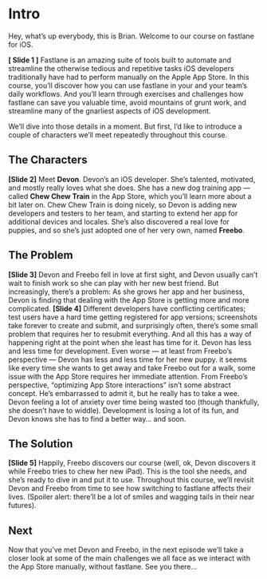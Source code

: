 # Intro
Hey, what’s up everybody, this is Brian. Welcome to our course on fastlane for iOS. 
<!-- Briefly introduce fastlane, then segue immediately to our framing characters -->
**[ Slide 1 ]**
Fastlane is an amazing suite of tools built to automate and streamline the otherwise tedious and repetitive tasks iOS developers traditionally have had to perform manually on the Apple App Store. 
In this course, you’ll discover how you can use fastlane in your and your team’s daily workflows. And you’ll  learn through exercises and challenges how fastlane can save you valuable time, avoid mountains of grunt work, and streamline many of the gnarliest aspects of iOS development. 
<!-- Introduce fastlane better. 
It's open source, MIT. -->
We’ll dive into those details in a moment. But first, I’d like to introduce a couple of characters we’ll meet repeatedly throughout this course.
## The Characters
**[Slide 2]**
Meet **Devon**. Devon’s an iOS developer. She’s talented, motivated, and mostly really loves what she does. She has a new dog training app — called **Chew Chew Train** in the App Store, which you’ll learn more about a bit later on. 
Chew Chew Train is doing nicely, so Devon is adding new developers and testers to her team, and starting to extend her app for additional devices and locales.  She’s also discovered a real love for puppies, and so she’s just adopted one of her very own, named **Freebo**. 
## The Problem
**[Slide 3]**
Devon and Freebo fell in love at first sight, and Devon usually can’t wait to finish work so she can play with her new best friend. But increasingly, there’s a problem: As she grows her app and her business, Devon is finding that dealing with the App Store is getting more and more complicated. 
**[Slide 4]**
Different developers have conflicting certificates; test users have a hard time getting registered for app versions; screenshots take forever to create and submit, and surprisingly often, there’s some small problem that requires her to resubmit everything. And all this has a way of happening right at the point when she least has time for it. 
Devon has less and less time for development. Even worse — at least from Freebo’s perspective — Devon has less and less time for her new puppy. it seems like every time she wants to get away and take Freebo out for a walk, some issue with the App Store requires her immediate attention. 
From Freebo’s perspective, “optimizing App Store interactions” isn’t some abstract concept. He’s embarrassed to admit it, but he really has to take a wee. Devon feeling a lot of anxiety over time being wasted too (though thankfully, she doesn’t have to widdle). Development is losing a lot of its fun, and Devon knows she has to find a better way… and soon.
## The Solution
**[Slide 5]**
Happily, Freebo discovers our course (well, ok, Devon discovers it while Freebo tries to chew her new iPad). This is the tool she needs, and she’s ready to dive in and put it to use.
Throughout this course, we’ll revisit Devon and Freebo from time to see how switching to fastlane affects their lives. (Spoiler alert: there’ll be a lot of smiles and wagging tails in their near futures).
<!-- If we want a teaser, this might not be a bad place for one. Possibly to show cert in action? -->
## Next
Now that you’ve met Devon and Freebo, in the next episode we’ll take a closer look at some of the main challenges we all face as we interact with the App Store manually, without fastlane. See you there…